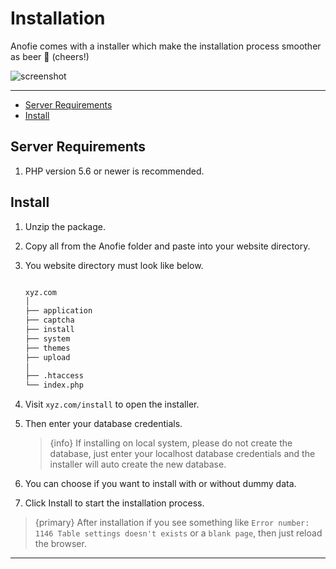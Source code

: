 # Installation

Anofie comes with a installer which make the installation process smoother as beer 🍻 (cheers!)


![screenshot](http://anofie_docs.test/images/anofie-pro-installer.png)


---

- [Server Requirements](#Server-Requirements)
- [Install](#Install)


<a name="Server-Requirements"></a>
## Server Requirements

1. PHP version 5.6 or newer is recommended.


<a name="Install"></a>
## Install

1. Unzip the package.
2. Copy all from the Anofie folder and paste into your website directory.
3. You website directory must look like below.

    ```bash

    xyz.com
    │
    ├── application
    ├── captcha
    ├── install
    ├── system
    ├── themes
    ├── upload
    │
    ├── .htaccess
    └── index.php

    ```

4. Visit `xyz.com/install` to open the installer.
5. Then enter your database credentials.

    > {info} If installing on local system, please do not create the database, just enter your localhost database credentials and the installer will auto create the new database.

6. You can choose if you want to install with or without dummy data.
7. Click Install to start the installation process.


> {primary} After installation if you see something like `Error number: 1146 Table settings doesn't exists` or a `blank page`, then just reload the browser.


---